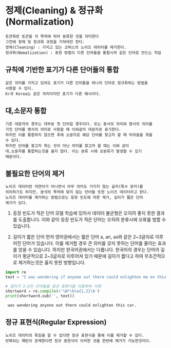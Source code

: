 # 정제(Cleaning) & 정규화(Normalization)

    토큰화란 토큰을 각 목적에 따라 분류한 것을 의미한다
    그전에 정제 및 정규화 과정을 거쳐야만 한다.
    정제(Cleaning) : 가지고 있는 코퍼스의 노이즈 데이터를 제거한다.
    정규화(Nomalization) : 표현 방법이 다른 단어들을 통합시켜 같은 단어로 만드는 작업

## 규칙에 기반한 표기가 다른 단어들의 통합

    같은 의미를 가지고 있어도 표기가 다른 단어들을 하나의 단어로 정규화하는 방법을
    사용할 수 있다.
    Kr과 Korea는 같은 의미이지만 표기가 다른 예시이다.

## 대,소문자 통합

    기존 대문자의 경우는 대부분 첫 단어일 경우이다. 또는 동사의 의미와 명사의 의미를
    가진 단어를 명사의 의미로 사용할 때 이와같이 대문자로 표기한다.
    하지만 이를 통합하지 않으면 후에 소문자로 해당 단어를 찾고자 할 때 어려움을 겪을
    수 있다.
    하지만 단어를 찾고자 하는 것이 아닌 의미를 찾고자 할 때는 이와 같이
    대,소문자를 통합하는것을 옳지 않다. 이는 분류 시에 오분류가 발생할 수 있기
    때문이다.

## 불필요한 단어의 제거
    
    노이즈 데이터란 자연어가 아니면서 아무 의미도 가지지 않는 글자(특수 문자)를
    의미하기도 하지만, 분석의 목적에 맞지 않는 단어들 또한 노이즈 데이터라고 한다.
    노이즈 데이터를 제거하는 방법으로는 등장 빈도에 따른 제거, 길이가 짧은 단어
    제거가 있다.

1. 등장 빈도가 적은 단어
    모델 학습에 있어서 데이터 불균형은 오히려 좋지 못한 결과를 도출합니다.
    이와 같이 등장 빈도가 적은 단어는 오히려 분류시에 오류를 범할 수 있습니다.

2. 길이가 짧은 단어
    먼저 영어권에서는 짧은 단어 a, an, as와 같은 2~3글자로 이루어진 단어가 있습니다.
    이를 제거할 경우 큰 의미를 갖지 못하는 단어를 줄이는 효과를 얻을 수 있습니다.
    하지만 한국어권에서는 다릅니다. 한국어의 경우는 단어의 길이가 평균적으로
    2~3글자로 이루어져 있기 때문에 길이가 짧다고 하여 무조건적으로 제거하는것은
    옳지 못한 방향입니다.


```python
import re
text = "I was wondering if anyone out there could enlighten me on this car."

# 길이가 1~2인 단어들을 정규 표현식을 이용하여 삭제
shortword = re.compile(r'\W*\b\w{1,2}\b')
print(shortword.sub('', text))
```

     was wondering anyone out there could enlighten this car.
    

## 정규 표현식(Regular Expression)

    노이즈 데이터의 특징을 알 수 있다면 정규 표현식을 통해 이를 제거할 수 있다.
    반복되는 패턴이 존재한다면 정규 표현식이 이러한 것을 한번에 제거가 가능한것이다.
